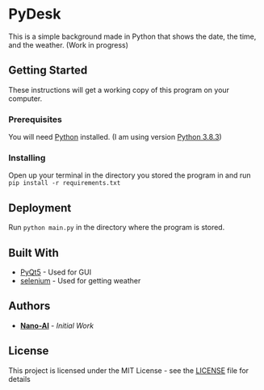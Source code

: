 # PyDesk
This is a simple background made in Python that shows
the date, the time, and the weather. (Work in progress)

## Getting Started
These instructions will get a working copy of this program on your computer.

### Prerequisites
You will need [Python](https://www.python.org/) installed. (I am using version
[Python 3.8.3](https://www.python.org/downloads/release/python-383/))

### Installing
Open up your terminal in the directory you stored the program in and
run `pip install -r requirements.txt`

## Deployment
Run `python main.py` in the directory where the program is stored.

## Built With
- [PyQt5](https://pypi.org/project/PyQt5/) - Used for GUI
- [selenium](https://pypi.org/project/selenium/) - Used for getting weather

## Authors
- [**Nano-AI**](https://github.com/Nano-AI) - *Initial Work*

## License
This project is licensed under the MIT License - see the [LICENSE](https://github.com/Nano-AI/PyDesk/blob/master/LICENSE)
 file for details